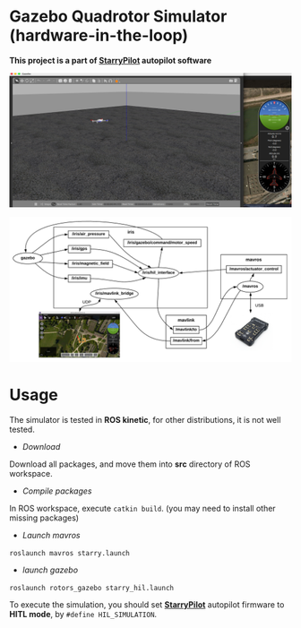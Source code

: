 Gazebo Quadrotor Simulator (hardware-in-the-loop)
=============================

**This project is a part of [StarryPilot](https://github.com/JcZou/StarryPilot) autopilot software**

![](gazebo.png)

![](hil.png)

# Usage
The simulator is tested in **ROS kinetic**, for other distributions, it is not well tested.
- *Download*

Download all packages, and move them into **src** directory of ROS workspace.
- *Compile packages*

In ROS workspace, execute `catkin build`. (you may need to install other missing packages)

- *Launch mavros*

`roslaunch mavros starry.launch`

- *launch gazebo* 

`roslaunch rotors_gazebo starry_hil.launch`

To execute the simulation, you should set [**StarryPilot**](https://github.com/JcZou/StarryPilot) autopilot firmware to **HITL mode**, by `#define HIL_SIMULATION`.
